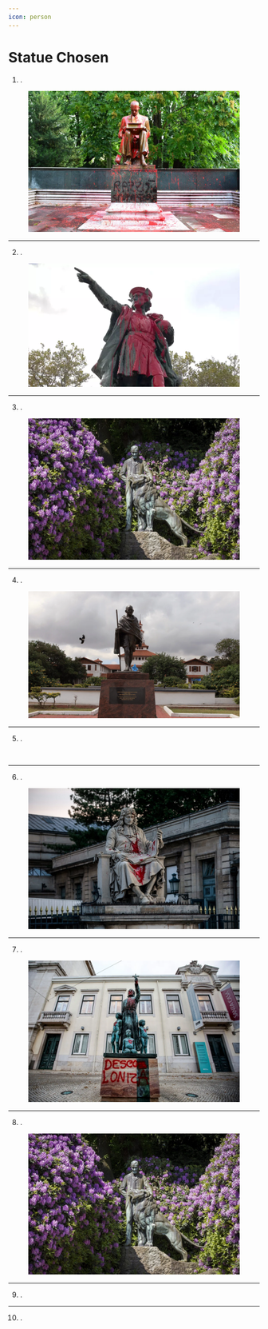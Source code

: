 ```yaml
---
icon: person
---
```


# Statue Chosen

1. .

<figure><img src="../.gitbook/assets/img_indro_montanelli_2.jpg" alt=""><figcaption></figcaption></figure>

***

2. .&#x20;

<figure><img src="../.gitbook/assets/img_columbus_statue.webp" alt=""><figcaption></figcaption></figure>

***

3. .

<figure><img src="../.gitbook/assets/img_carl_zoo_2.jpg" alt=""><figcaption></figcaption></figure>

***

4. .

<figure><img src="../.gitbook/assets/img_gandhi.webp" alt=""><figcaption></figcaption></figure>

***

5. .&#x20;

<figure><img src="../.gitbook/assets/img_mary.avif" alt=""><figcaption></figcaption></figure>

***

6. .&#x20;

<figure><img src="../.gitbook/assets/img_colbert.jpg" alt=""><figcaption></figcaption></figure>

***

7. .

<figure><img src="../.gitbook/assets/img_vieira.webp" alt=""><figcaption></figcaption></figure>

***

8. .

<figure><img src="../.gitbook/assets/img_carl_zoo_2.jpg" alt=""><figcaption></figcaption></figure>

***

9. .&#x20;

***

10. .
